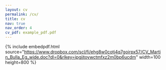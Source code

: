 ```yaml
---
layout: cv
permalink: /cv/
title: cv
nav: true
nav_order: 4
cv_pdf: example_pdf.pdf
---
```


{% include embedpdf.html source="https://www.dropbox.com/scl/fi/ehg8w0cotj4q7goirpx57/CV_Martin_Bulla_Eg_wide.doc?dl=0&rlkey=ipgjjtoywctmfxz2m0bp6ucdm" width=100 height=800 %}